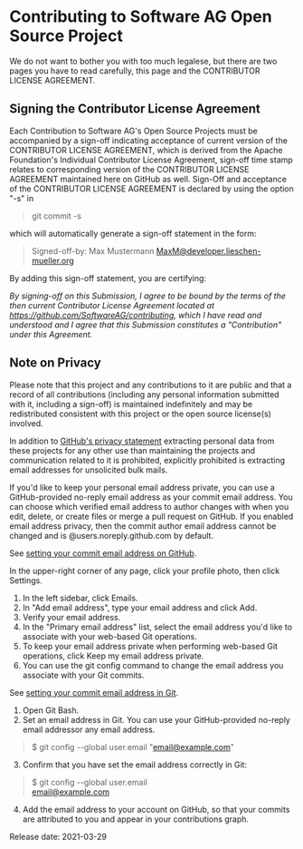 # Contributing to Software AG Open Source Project
We do not want to bother you with too much legalese, but there are two pages you have to read carefully, this page and the CONTRIBUTOR LICENSE AGREEMENT.
 
## Signing the Contributor License Agreement
Each Contribution to Software AG's Open Source Projects must be accompanied by a sign-off indicating acceptance of current version of the CONTRIBUTOR LICENSE AGREEMENT, which is derived from the Apache Foundation's Individual Contributor License Agreement, sign-off time stamp relates to corresponding version of the CONTRIBUTOR LICENSE AGREEMENT maintained here on GitHub as well. Sign-Off and acceptance of the CONTRIBUTOR LICENSE AGREEMENT is declared by using  the option "-s" in
 
> git commit -s
 
which will automatically generate a sign-off statement in the form:
 
> Signed-off-by: Max Mustermann <MaxM@developer.lieschen-mueller.org>
 
By adding this sign-off statement, you are certifying:
 
*By signing-off on this Submission, I agree to be bound by the terms of the then current Contributor License Agreement located at https://github.com/SoftwareAG/contributing, which I have read and understood and I agree that this Submission constitutes a "Contribution" under this Agreement.*
 
## Note on Privacy
Please note that this project and any contributions to it are public and that a record of all contributions (including any personal information submitted with it, including a sign-off) is maintained indefinitely and may be redistributed consistent with this project or the open source license(s) involved.
 
In addition to [GitHub's privacy statement](https://docs.github.com/en/github/site-policy/github-privacy-statement) extracting personal data from these projects for any other use than maintaining the projects and communication related to it is prohibited, explicitly prohibited is extracting email addresses for unsolicited bulk mails.
 
If you'd like to keep your personal email address private, you can use a GitHub-provided no-reply email address as your commit email address. You can choose which verified email address to author changes with when you edit, delete, or create files or merge a pull request on GitHub. If you enabled email address privacy, then the commit author email address cannot be changed and is <username>@users.noreply.github.com by default. 
 
See [setting your commit email address on GitHub](https://docs.github.com/en/github/setting-up-and-managing-your-github-user-account/setting-your-commit-email-address#setting-your-commit-email-address-on-github).
 
In the upper-right corner of any page, click your profile photo, then click Settings.
 
1. In the left sidebar, click Emails.
1. In "Add email address", type your email address and click Add.
1. Verify your email address.
1. In the "Primary email address" list, select the email address you'd like to associate with your web-based Git operations.
1. To keep your email address private when performing web-based Git operations, click Keep my email address private.
1. You can use the git config command to change the email address you associate with your Git commits.
 
See [setting your commit email address in Git](https://docs.github.com/en/github/setting-up-and-managing-your-github-user-account/setting-your-commit-email-address#setting-your-commit-email-address-in-git).
 
1. Open Git Bash.
2. Set an email address in Git. You can use your GitHub-provided no-reply email addressor any email address.
>$ git config --global user.email "email@example.com"
3. Confirm that you have set the email address correctly in Git:
>$ git config --global user.email <br>
>email@example.com
4. Add the email address to your account on GitHub, so that your commits are attributed to you and appear in your contributions graph.
 
Release date: 2021-03-29
